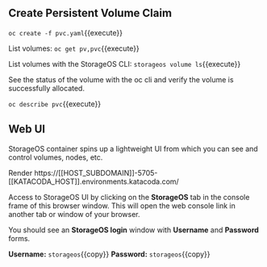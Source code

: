 ## Create Persistent Volume Claim

`oc create -f pvc.yaml`{{execute}}

List volumes:
`oc get pv,pvc`{{execute}}

List volumes with the StorageOS CLI:
`storageos volume ls`{{execute}}

See the status of the volume with the oc cli and verify the volume is successfully allocated. 

`oc describe pvc`{{execute}}

## Web UI

StorageOS container spins up a lightweight UI from which you can see and control volumes, nodes, etc.

Render https://[[HOST_SUBDOMAIN]]-5705-[[KATACODA_HOST]].environments.katacoda.com/

Access to StorageOS UI by clicking on the **StorageOS** tab in the console frame of this browser window. This will open the web console link in another tab or window of your browser.

You should see an **StorageOS login** window with **Username** and **Password** forms.

**Username:** ``storageos``{{copy}}
**Password:** ``storageos``{{copy}}
